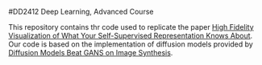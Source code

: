 #DD2412 Deep Learning, Advanced Course

This repository contains thr code used to replicate the paper [High Fidelity Visualization of What Your Self-Supervised Representation Knows About](https://arxiv.org/pdf/2112.09164.pdf).
Our code is based on the implementation of diffusion models provided by [Diffusion Models Beat GANS on Image Synthesis](http://arxiv.org/abs/2105.05233).


